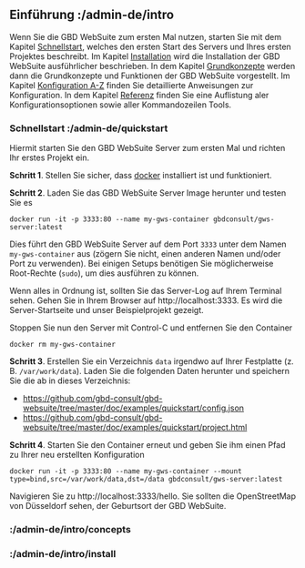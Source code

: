## Einführung :/admin-de/intro

Wenn Sie die GBD WebSuite zum ersten Mal nutzen, starten Sie mit dem Kapitel [Schnellstart](/admin-de/quickstart), welches den ersten Start des Servers und Ihres ersten Projektes beschreibt. Im Kapitel [Installation](/admin-de/intro/install) wird die Installation der GBD WebSuite ausführlicher beschrieben.  In dem Kapitel [Grundkonzepte](/admin-de/intro/concepts) werden dann die Grundkonzepte und Funktionen der GBD WebSuite vorgestellt. Im Kapitel [Konfiguration A-Z](/admin-de/config-az) finden Sie detaillierte Anweisungen zur Konfiguration. In dem Kapitel [Referenz](/admin-de/reference) finden Sie eine Auflistung aler Konfigurationsoptionen sowie aller Kommandozeilen Tools.

### Schnellstart :/admin-de/quickstart

Hiermit starten Sie den GBD WebSuite Server zum ersten Mal und richten Ihr erstes Projekt ein.

**Schritt 1**. Stellen Sie sicher, dass [docker](https://www.docker.com) installiert ist und funktioniert.

**Schritt 2**. Laden Sie das GBD WebSuite Server Image herunter und testen Sie es

    docker run -it -p 3333:80 --name my-gws-container gbdconsult/gws-server:latest

Dies führt den GBD WebSuite Server auf dem Port `3333` unter dem Namen `my-gws-container` aus (zögern Sie nicht, einen anderen Namen und/oder Port zu verwenden). Bei einigen Setups benötigen Sie möglicherweise Root-Rechte (`sudo`), um dies ausführen zu können.

Wenn alles in Ordnung ist, sollten Sie das Server-Log auf Ihrem Terminal sehen. Gehen Sie in Ihrem Browser auf http://localhost:3333. Es wird die Server-Startseite und unser Beispielprojekt gezeigt.

Stoppen Sie nun den Server mit Control-C und entfernen Sie den Container

    docker rm my-gws-container

**Schritt 3**. Erstellen Sie ein Verzeichnis `data` irgendwo auf Ihrer Festplatte (z. B. `/var/work/data`). Laden Sie die folgenden Daten herunter und speichern Sie die ab in dieses Verzeichnis:

- https://github.com/gbd-consult/gbd-websuite/tree/master/doc/examples/quickstart/config.json
- https://github.com/gbd-consult/gbd-websuite/tree/master/doc/examples/quickstart/project.html

**Schritt 4**. Starten Sie den Container erneut und geben Sie ihm einen Pfad zu Ihrer neu erstellten Konfiguration

    docker run -it -p 3333:80 --name my-gws-container --mount type=bind,src=/var/work/data,dst=/data gbdconsult/gws-server:latest

Navigieren Sie zu http://localhost:3333/hello. Sie sollten die OpenStreetMap von Düsseldorf sehen, der Geburtsort der GBD WebSuite.

### :/admin-de/intro/concepts

### :/admin-de/intro/install